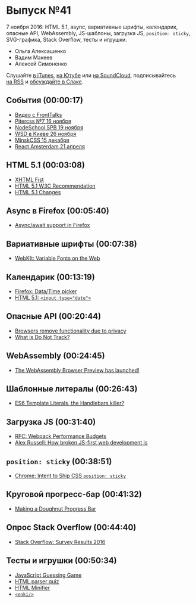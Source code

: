 # Выпуск №41

7 ноября 2016: HTML 5.1, async, вариативные шрифты, календарик, опасные API, WebAssembly, JS-шаблоны, загрузка JS, `position: sticky`, SVG-графика, Stack Overflow, тесты и игрушки.

- Ольга Алексашенко
- Вадим Макеев
- Алексей Симоненко

Слушайте [в iTunes](https://itunes.apple.com/ru/podcast/veb-standarty/id1080500016), [на Ютубе](https://www.youtube.com/playlist?list=PLMBnwIwFEFHcwuevhsNXkFTcadeX5R1Go) или [на SoundCloud](https://soundcloud.com/web-standards), подписывайтесь [на RSS](https://web-standards.ru/podcast/feed/) и [обсуждайте в Слаке](http://slack.web-standards.ru/).

## События (00:00:17)

- [Видео с FrontTalks](https://www.youtube.com/playlist?list=PLKaafC45L_SRke8G1qiE0ZTJovI0FYKRw)
- [Pitercss №7 16 ноября](https://pitercss.timepad.ru/event/394145/)
- [NodeSchool SPB 19 ноября](https://github.com/nodeschool/spb/issues/41)
- [WSD в Киеве 26 ноября](https://wsd.events/2016/11/26/)
- [MinskCSS 15 декабря](https://www.facebook.com/events/1424883897556955/)
- [React Amsterdam 21 апреля](https://react.amsterdam/)

## HTML 5.1 (00:03:08)

- [XHTML Fist](https://www.flickr.com/photos/jasonsantamaria/287001550)
- [HTML 5.1 W3C Recommendation](https://www.w3.org/TR/html51/)
- [HTML 5.1 Changes](https://www.w3.org/TR/html51/changes.html#changes)

## Async в Firefox (00:05:40)

- [Async/await support in Firefox](https://blog.nightly.mozilla.org/2016/11/01/async-await-support-in-firefox/)

## Вариативные шрифты (00:07:38)

- [WebKIt: Variable Fonts on the Web](https://webkit.org/blog/7051/variable-fonts-on-the-web/)

## Календарик (00:13:19)

- [Firefox: Data/Time picker](https://mozilla.invisionapp.com/share/237UTNHS8)
- [HTML 5.1: `<input type="date">`](https://www.w3.org/TR/html51/sec-forms.html#date-state-typedate)

## Опасные API (00:20:44)

- [Browsers remove functionality due to privacy](https://blog.lukaszolejnik.com/browsers-remove-functionality-due-to-privacy/)
- [What is Do Not Track?](https://allaboutdnt.com/)

## WebAssembly (00:24:45)

- [The WebAssembly Browser Preview has launched!](https://twitter.com/WebAssemblyNews/status/793119097496018944)

## Шаблонные литералы (00:26:43)

- [ES6 Template Literals, the Handlebars killer?](https://www.keithcirkel.co.uk/es6-template-literals/)

## Загрузка JS (00:31:40)

- [RFC: Webpack Performance Budgets](https://github.com/webpack/webpack/issues/3216)
- [Alex Russell: How broken JS-first web development is](https://mobile.twitter.com/slightlylate/status/793617048253247488)

## `position: sticky` (00:38:51)

- [Chrome: Intent to Ship CSS `position: sticky`](https://groups.google.com/a/chromium.org/d/msg/blink-dev/X_vBQp60kp8/v43CLS89CAAJ)

## Круговой прогресс-бар (00:41:32)

- [Making a Doughnut Progress Bar](https://github.com/kdzwinel/progress-bar-animation)

## Опрос Stack Overflow (00:44:40)

- [Stack Overflow: Survey Results 2016](http://stackoverflow.com/research/developer-survey-2016)

## Тесты и игрушки (00:50:34)

- [JavaScript Guessing Game](https://javascript-game.firebaseapp.com/)
- [HTML parser quiz](https://html5te.st/quiz/)
- [HTML Minifier](http://kangax.github.io/html-minifier/)
- [`<enki/>`](https://www.enki.com)

